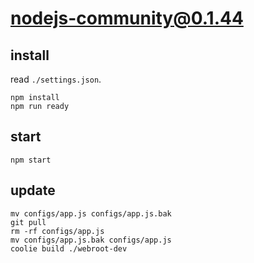 # nodejs-community@0.1.44


## install
read `./settings.json`.
```
npm install
npm run ready
```


## start
```
npm start
```


## update
```
mv configs/app.js configs/app.js.bak
git pull
rm -rf configs/app.js
mv configs/app.js.bak configs/app.js
coolie build ./webroot-dev
```